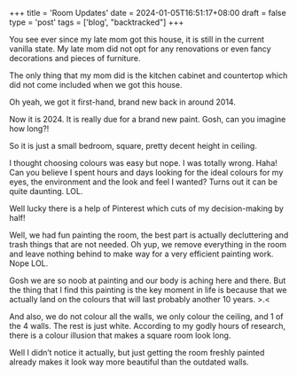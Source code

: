 +++
title = 'Room Updates'
date = 2024-01-05T16:51:17+08:00
draft = false
type = 'post'
tags = ['blog', "backtracked"]
+++

You see ever since my late mom got this house, it is still in the current vanilla state. My late mom did not opt for any renovations or even fancy decorations and pieces of furniture.

The only thing that my mom did is the kitchen cabinet and countertop which did not come included when we got this house. 

Oh yeah, we got it first-hand, brand new back in around 2014.

Now it is 2024. It is really due for a brand new paint. Gosh, can you imagine how long?!

So it is just a small bedroom, square, pretty decent height in ceiling. 

I thought choosing colours was easy but nope. I was totally wrong. Haha! Can you believe I spent hours and days looking for the ideal colours for my eyes, the environment and the look and feel I wanted? Turns out it can be quite daunting. LOL.

Well lucky there is a help of Pinterest which cuts of my decision-making by half! 

Well, we had fun painting the room, the best part is actually decluttering and trash things that are not needed. Oh yup, we remove everything in the room and leave nothing behind to make way for a very efficient painting work. Nope LOL. 

Gosh we are so noob at painting and our body is aching here and there. But the thing that I find this painting is the key moment in life is because that we actually land on the colours that will last probably another 10 years. >.<

And also, we do not colour all the walls, we only colour the ceiling, and 1 of the 4 walls. The rest is just white. According to my godly hours of research, there is a colour illusion that makes a square room look long.

Well I didn’t notice it actually, but just getting the room freshly painted already makes it look way more beautiful than the outdated walls.